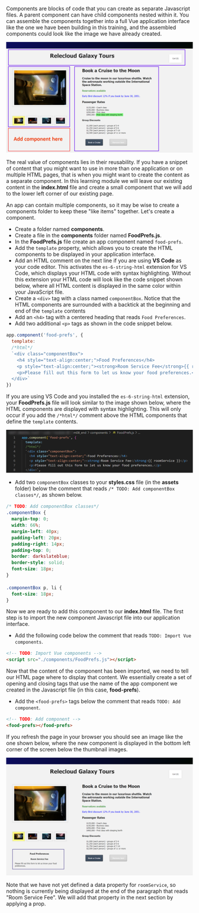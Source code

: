 Components are blocks of code that you can create as separate Javascript files. A parent component can have child components nested within it. You can assemble the components together into a full Vue application interface like the one we have been building in this training, and the assembled components could look like the image we have already created.

![Screenshot showing the HTML page with the main product image on the left and 4 thumbnail images below it. Product name and description are displayed on the right. Below this are unordered lists for Passenger Rates and Group Discounts. At the bottom are two buttons labeled "Book a Cruise" and "Remove Item". The "Remove Item" button is currently disabled because there are 0 items in the cart.](../media/m08-components.png)

The real value of components lies in their reusability. If you have a snippet of content that you might want to use in more than one application or on multiple HTML pages, that is when you might want to create the content as a separate component. In this learning module we will leave our existing content in the **index.html** file and create a small component that we will add to the lower left corner of our existing page.

An app can contain multiple components, so it may be wise to create a components folder to keep these "like items" together. Let's create a component.

- Create a folder named **components**.
- Create a file in the **components** folder named **FoodPrefs.js**.
- In the **FoodPrefs.js** file create an app component named `food-prefs`.
- Add the `template` property, which allows you to create the HTML components to be displayed in your application interface.
- Add an HTML comment on the next line if you are using **VS Code** as your code editor. This activates the `es-6-string-html` extension for VS Code, which displays your HTML code with syntax highlighting. Without this extension your HTML code will look like the code snippet shown below, where all HTML content is displayed in the same color within your JavaScript file.
- Create a `<div>` tag with a class named `componentBox`. Notice that the HTML components are surrounded with a backtick at the beginning and end of the `template` contents
- Add an `<h4>` tag with a centered heading that reads `Food Preferences`.
- Add two additional `<p>` tags as shown in the code snippet below.

```javascript
app.component('food-prefs', {
  template: 
  /*html*/
  `<div class="componentBox">
    <h4 style="text-align:center;">Food Preferences</h4>
    <p style="text-align:center;"><strong>Room Service Fee</strong>{{ roomService }}</p>
    <p>Please fill out this form to let us know your food preferences.</p>
  </div>`
})
```

If you are using VS Code and you installed the `es-6-string-html` extension, your **FoodPrefs.js** file will look similar to the image shown below, where the HTML components are displayed with syntax highlighting. This will only occur if you add the `/*html*/` comment above the HTML components that define the `template` contents.

![Screenshot showing contents of the FoodPrefs.js file located in the components folder. The HTML elements under the /*html*/ comment are color-coded with HTML syntax highlighting](../media/m08-es-6-string-html.png)

- Add two `componentBox` classes to your **styles.css** file (in the **assets** folder) below the comment that reads `/* TODO: Add componentBox classes*/`, as shown below.

```css
/* TODO: Add componentBox classes*/
.componentBox {
  margin-top: 0;
  width: 66%;
  margin-left: 40px;
  padding-left: 20px;
  padding-right: 14px;
  padding-top: 0;
  border: darkslateblue;
  border-style: solid;
  font-size: 18px;
}

.componentBox p, li {
  font-size: 18px;
}
```

Now we are ready to add this component to our **index.html** file. The first step is to import the new component Javascript file into our application interface.

- Add the following code below the comment that reads `TODO: Import Vue components`.

```html
<!-- TODO: Import Vue components -->
<script src="./components/FoodPrefs.js"></script>
```

Now that the content of the component has been imported, we need to tell our HTML page where to display that content. We essentially create a set of opening and closing tags that use the name of the app component we created in the Javascript file (in this case, **food-prefs**).

- Add the `<food-prefs>` tags below the comment that reads `TODO: Add component`.

```html
<!-- TODO: Add component -->
<food-prefs></food-prefs>
```

If you refresh the page in your browser you should see an image like the one shown below, where the new component is displayed in the bottom left corner of the screen below the thumbnail images.

![Screenshot showing the HTML page with the main product image on the left and 4 thumbnail images below it. Product name and description are displayed on the right. A new component is displayed within a bordered box that is titled "Food Preferences."](../media/m08-comp-food-prefs.png)

Note that we have not yet defined a data property for `roomService`, so nothing is currently being displayed at the end of the paragraph that reads "Room Service Fee". We will add that property in the next section by applying a prop.
